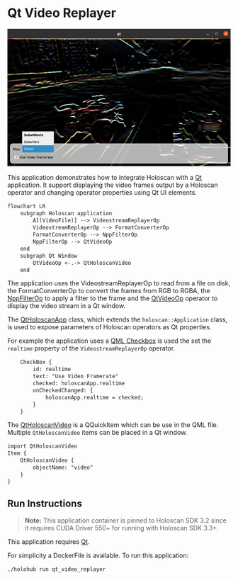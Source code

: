 # Qt Video Replayer

![](screenshot.png)<br>

This application demonstrates how to integrate Holoscan with a [Qt](https://www.qt.io/) application. It support displaying the video frames output by a Holoscan operator and changing operator properties using Qt UI elements.

```mermaid
flowchart LR
    subgraph Holoscan application
        A[(VideoFile)] --> VideostreamReplayerOp
        VideostreamReplayerOp --> FormatConverterOp
        FormatConverterOp --> NppFilterOp
        NppFilterOp --> QtVideoOp
    end
    subgraph Qt Window
        QtVideoOp <-.-> QtHoloscanVideo
    end
```

The application uses the VideostreamReplayerOp to read from a file on disk, the FormatConverterOp to convert the frames from RGB to RGBA, the [NppFilterOp](../../operators/npp_filter/README.md) to apply a filter to the frame and the [QtVideoOp](../../operators/qt_video/README.md) operator to display the video stream in a Qt window.

The [QtHoloscanApp](./qt_holoscan_app.hpp) class, which extends the `holoscan::Application` class, is used to expose parameters of Holoscan operators as Qt properties.

For example the application uses a [QML Checkbox](https://doc.qt.io/qt-6/qml-qtquick-controls-checkbox.html) is used the set the `realtime` property of the `VideostreamReplayerOp` operator.

```
    CheckBox {
        id: realtime
        text: "Use Video Framerate"
        checked: holoscanApp.realtime
        onCheckedChanged: {
            holoscanApp.realtime = checked;
        }
    }
```

The [QtHoloscanVideo](../../operators/qt_video/qt_video_op.hpp) is a QQuickItem which can be use in the QML file. Multiple `QtHoloscanVideo` items can be placed in a Qt window.

```
import QtHoloscanVideo
Item {
    QtHoloscanVideo {
        objectName: "video"
    }
}
```

## Run Instructions

> **Note:** This application container is pinned to Holoscan SDK 3.2 since it requires CUDA Driver 550+ for running with Holoscan SDK 3.3+.

This application requires [Qt](https://www.qt.io/).

For simplicity a DockerFile is available. To run this application:

```bash
./holohub run qt_video_replayer
```
